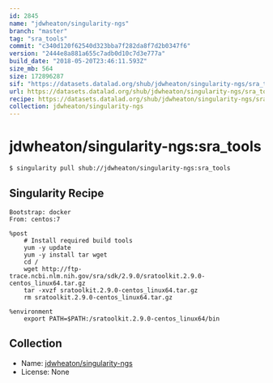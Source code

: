```yaml
---
id: 2845
name: "jdwheaton/singularity-ngs"
branch: "master"
tag: "sra_tools"
commit: "c340d120f62540d323bba7f282da8f7d2b0347f6"
version: "2444e8a881a655c7adb0d10c7d3e777a"
build_date: "2018-05-20T23:46:11.593Z"
size_mb: 564
size: 172896287
sif: "https://datasets.datalad.org/shub/jdwheaton/singularity-ngs/sra_tools/2018-05-20-c340d120-2444e8a8/2444e8a881a655c7adb0d10c7d3e777a.simg"
url: https://datasets.datalad.org/shub/jdwheaton/singularity-ngs/sra_tools/2018-05-20-c340d120-2444e8a8/
recipe: https://datasets.datalad.org/shub/jdwheaton/singularity-ngs/sra_tools/2018-05-20-c340d120-2444e8a8/Singularity
collection: jdwheaton/singularity-ngs
---
```


# jdwheaton/singularity-ngs:sra_tools

```bash
$ singularity pull shub://jdwheaton/singularity-ngs:sra_tools
```

## Singularity Recipe

```singularity
Bootstrap: docker
From: centos:7

%post
	# Install required build tools
    yum -y update
    yum -y install tar wget
    cd /
    wget http://ftp-trace.ncbi.nlm.nih.gov/sra/sdk/2.9.0/sratoolkit.2.9.0-centos_linux64.tar.gz
    tar -xvzf sratoolkit.2.9.0-centos_linux64.tar.gz
    rm sratoolkit.2.9.0-centos_linux64.tar.gz
    
%environment
	export PATH=$PATH:/sratoolkit.2.9.0-centos_linux64/bin
```

## Collection

 - Name: [jdwheaton/singularity-ngs](https://github.com/jdwheaton/singularity-ngs)
 - License: None


